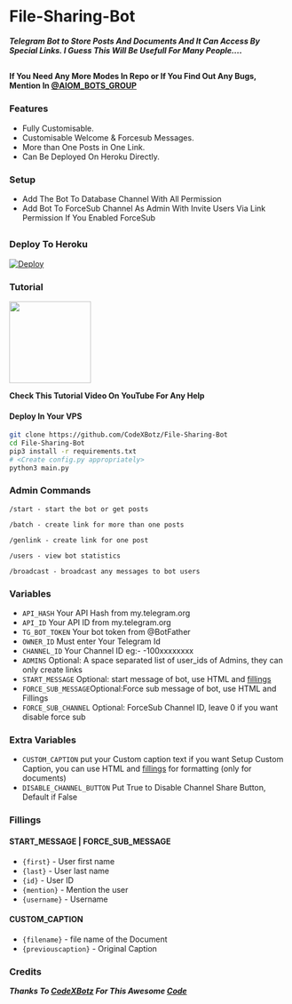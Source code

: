 # File-Sharing-Bot


***Telegram Bot to Store Posts And Documents And It Can Access By Special Links.
I Guess This Will Be Usefull For Many People....***

##

****If You Need Any More Modes In Repo or If You Find Out Any Bugs, Mention In [@AIOM_BOTS_GROUP](https://t.me/AIOM_BOTS_GROUP)****

### Features
- Fully Customisable.
- Customisable Welcome & Forcesub Messages.
- More than One Posts in One Link.
- Can Be Deployed On Heroku Directly.

### Setup

- Add The Bot To Database Channel With All Permission
- Add Bot To ForceSub Channel As Admin With Invite Users Via Link Permission If You Enabled ForceSub 

##

### Deploy To Heroku

[![Deploy](https://www.herokucdn.com/deploy/button.svg)](https://heroku.com/deploy?template=https://github.com/aiombots/AIOM-FILE-SHARING-BOT)</br>

### Tutorial

<a href="https://youtu.be/LCrkRTMkmzE">
  <img src="https://img.shields.io/badge/How%20to-Deploy-red?logo=youtube" width="147">
</a><br>

**Check This Tutorial Video On YouTube For Any Help**
#### Deploy In Your VPS
````bash
git clone https://github.com/CodeXBotz/File-Sharing-Bot
cd File-Sharing-Bot
pip3 install -r requirements.txt
# <Create config.py appropriately>
python3 main.py
````

### Admin Commands

```
/start - start the bot or get posts

/batch - create link for more than one posts

/genlink - create link for one post

/users - view bot statistics

/broadcast - broadcast any messages to bot users
```

### Variables

* `API_HASH` Your API Hash from my.telegram.org
* `API_ID` Your API ID from my.telegram.org
* `TG_BOT_TOKEN` Your bot token from @BotFather
* `OWNER_ID` Must enter Your Telegram Id
* `CHANNEL_ID` Your Channel ID eg:- -100xxxxxxxx
* `ADMINS` Optional: A space separated list of user_ids of Admins, they can only create links
* `START_MESSAGE` Optional: start message of bot, use HTML and <a href='https://github.com/codexbotz/File-Sharing-Bot/blob/main/README.md#start_message'>fillings</a>
* `FORCE_SUB_MESSAGE`Optional:Force sub message of bot, use HTML and Fillings
* `FORCE_SUB_CHANNEL` Optional: ForceSub Channel ID, leave 0 if you want disable force sub

### Extra Variables

* `CUSTOM_CAPTION` put your Custom caption text if you want Setup Custom Caption, you can use HTML and <a href='https://github.com/CodeXBotz/File-Sharing-Bot/blob/main/README.md#custom_caption'>fillings</a> for formatting (only for documents)
* `DISABLE_CHANNEL_BUTTON` Put True to Disable Channel Share Button, Default if False

### Fillings
#### START_MESSAGE | FORCE_SUB_MESSAGE

* `{first}` - User first name
* `{last}` - User last name
* `{id}` - User ID
* `{mention}` - Mention the user
* `{username}` - Username

#### CUSTOM_CAPTION

* `{filename}` - file name of the Document
* `{previouscaption}` - Original Caption

### Credits

*****Thanks To [CodeXBotz](https://github.com/CodeXBotz) For This Awesome [Code](https://github.com/CodeXBotz/File-Sharing-Bot)*****
